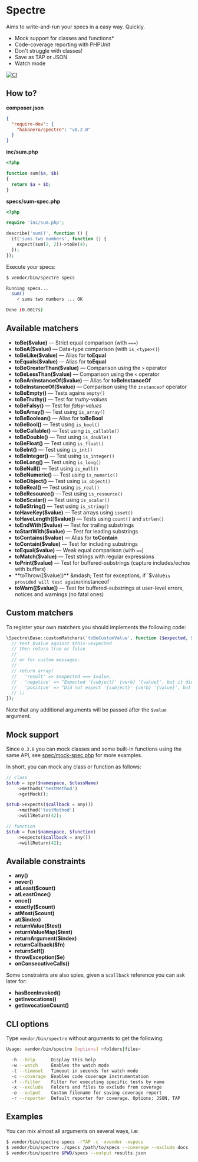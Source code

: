Spectre
=======
Aims to write-and-run your specs in a easy way. Quickly.

  - Mock support for classes and functions*
  - Code-coverage reporting with PHPUnit
  - Don't struggle with classes!
  - Save as TAP or JSON
  - Watch mode

[![CI](https://github.com/hbnro/spectre/actions/workflows/ci.yml/badge.svg)](https://github.com/hbnro/spectre/actions)

## How to?

**composer.json**

```json
{
  "require-dev": {
    "habanero/spectre": "v0.2.0"
  }
}
```

**inc/sum.php**

```php
<?php

function sum($a, $b)
{
  return $a + $b;
}
```

**specs/sum-spec.php**

```php
<?php

require 'inc/sum.php';

describe('sum()', function () {
  it('sums two numbers', function () {
    expect(sum(2, 2))->toBe(4);
  });
});
```

Execute your specs:

```bash
$ vendor/bin/spectre specs

Running specs...
  sum()
    ✓ sums two numbers ... OK

Done (0.0017s)
```

## Available matchers

- **toBe($value)** &mdash; Strict equal comparison (with `===`)
- **toBeA($value)** &mdash; Data-type comparison (with `is_<type>()`)
- **toBeLike($value)** &mdash; Alias for **toEqual**
- **toEquals($value)** &mdash; Alias for **toEqual**
- **toBeGreaterThan($value)** &mdash; Comparison using the `>` operator
- **toBeLessThan($value)** &mdash; Comparison using the `<` operator
- **toBeAnInstanceOf($value)** &mdash; Alias for **toBeInstanceOf**
- **toBeInstanceOf($value)** &mdash; Comparison using the `instanceof` operator
- **toBeEmpty()** &mdash; Tests agains `empty()`
- **toBeTruthy()** &mdash; Test for _truthy-values_
- **toBeFalsy()** &mdash; Test for _falsy-values_
- **toBeArray()** &mdash; Test using `is_array()`
- **toBeBoolean()** &mdash; Alias for **toBeBool**
- **toBeBool()** &mdash; Test using `is_bool()`
- **toBeCallable()** &mdash; Test using `is_callable()`
- **toBeDouble()** &mdash; Test using `is_double()`
- **toBeFloat()** &mdash; Test using `is_float()`
- **toBeInt()** &mdash; Test using `is_int()`
- **toBeInteger()** &mdash; Test using `is_integer()`
- **toBeLong()** &mdash; Test using `is_long()`
- **toBeNull()** &mdash; Test using `is_null()`
- **toBeNumeric()** &mdash; Test using `is_numeric()`
- **toBeObject()** &mdash; Test using `is_object()`
- **toBeReal()** &mdash; Test using `is_real()`
- **toBeResource()** &mdash; Test using `is_resource()`
- **toBeScalar()** &mdash; Test using `is_scalar()`
- **toBeString()** &mdash; Test using `is_string()`
- **toHaveKey($value)** &mdash; Test arrays using `isset()`
- **toHaveLength([$value])** &mdash; Tests using `count()` and `strlen()`
- **toEndWith($value)** &mdash; Test for trailing substrings
- **toStartWith($value)** &mdash; Test for leading substrings
- **toContains($value)** &mdash; Alias for **toContain**
- **toContain($value)** &mdash; Test for including substrings
- **toEqual($value)** &mdash; Weak equal comparison (with `==`)
- **toMatch($value)** &mdash; Test strings with regular expressions
- **toPrint($value)** &mdash; Test for buffered-substrings (capture includes/echos with buffers)
- **toThrow([$value])** &mdash; Test for exceptions, if `$value` is provided will test against `instanceof`
- **toWarn([$value])** &mdash; Test for buffered-substrings at user-level errors, notices and warnings (no fatal ones)

## Custom matchers

To register your own matchers you should implements the following code:

```php
\Spectre\Base::customMatchers('toBeCustomValue', function ($expected, $value) {
  // test $value against $this->expected
  // then return true or false
  //
  // or for custom messages:
  //
  // return array(
  //   'result' => $expected === $value,
  //   'negative' => "Expected '{subject}' {verb} '{value}', but it did not",
  //   'positive' => "Did not expect '{subject}' {verb} '{value}', but it did",
  // );
});
```

Note that any additional arguments will be passed after the `$value` argument.

## Mock support

Since `0.3.0` you can mock classes and some built-in functions using the same API, see [spec/mock-spec.php](https://github.com/hbnro/spectre/blob/master/spec/mocks-spec.php) for more examples.

In short, you can mock any class or function as follows:

```php
// class
$stub = spy($namespace, $className)
    ->methods('testMethod')
    ->getMock();

$stub->expects($callback = any())
    ->method('testMethod')
    ->willReturn(42);

// function
$stub = fun($namespace, $function)
    ->expects($callback = any())
    ->willReturn(42);
```

## Available constraints

- **any()**
- **never()**
- **atLeast($count)**
- **atLeastOnce()**
- **once()**
- **exactly($count)**
- **atMost($count)**
- **at($index)**
- **returnValue($test)**
- **returnValueMap($test)**
- **returnArgument($index)**
- **returnCallback($fn)**
- **returnSelf()**
- **throwException($e)**
- **onConsecutiveCalls()**

Some constraints are also spies, given a `$callback` reference you can ask later for:

- **hasBeenInvoked()**
- **getInvocations()**
- **getInvocationCount()**

## CLI options

Type `vendor/bin/spectre` without arguments to get the following:

```bash
Usage: vendor/bin/spectre [options] <folders|files>

  -h --help      Display this help
  -w --watch     Enables the watch mode
  -t --timeout   Timeout in seconds for watch mode
  -c --coverage  Enables code coverage instrumentation
  -f --filter    Filter for executing specific tests by name
  -x --exclude   Folders and files to exclude from coverage
  -o --output    Custom filename for saving coverage report
  -r --reporter  Default reporter for coverage. Options: JSON, TAP
```

## Examples

You can mix almost all arguments on several ways, i.e:

```bash
$ vendor/bin/spectre specs -rTAP -c -xvendor -xspecs
$ vendor/bin/spectre ./specs /path/to/specs --coverage --exclude docs
$ vendor/bin/spectre $PWD/specs --output results.json
```
